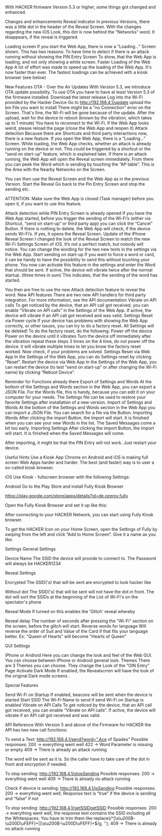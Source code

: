 With HACKER firmware Version 5.3 or higher, some things got changed and enhanced.

Changes and enhancements
Reveal indicator
In previous Versions, there was a little dot in the header of the Reveal Screen.
With the changes regarding the new iOS Look, this dot is now behind the “Networks” word.
It disappears, if the reveal is triggered.

Loading screen
If you start the Web App, there is now a “Loading…” Screen shown.
This has two reasons:
To have time to detect if there is an attack running without showing the PIN Entry Screen
To show, that the Web App is loading, and not only showing a white screen.
Faster Loading of the Web App
A lot of effort was made to speed up the loading of the Web App. It's now faster than ever.
The fastest loadings can be achieved with a kiosk browser (see below)


New Features
OTA - Over the Air Updates
With Version 5.3, we introduce OTA update possibility.
To use OTA you have to have at least Version 5.3 of the firmware installed. 
Download the latest release
Log into the Wi-Fi provided by the Hacker Device
Go to http://192.168.4.1/update
upload the bin File you want to install
There might be a "no Connection" error on the Screen. That's fine, the Wi-Fi will be gone because of the update.
After the upload, wait for the device to reboot (known by the vibration, which takes up to 1 minute)
You have to reconnect to the Wi-Fi.
If the Web App looks weird, please reload the page (close the Web App and reopen it)
Attack detection
Because there are Shortcuts and third party interactions now, there is a new feature.
If you open the Web App, there is a “Loading…” Screen.
While loading, the Web App checks, whether an attack is already running on the device or not. This could be triggered by a shortcut or the “send on start-up” feature, which is explained later.
If there is an attack running, the Web App will open the Reveal screen immediately.
From there you can peek the Word which is sending by touching the “AP table”. This is the Area with the Nearby Networks on the Screen.

You can then use the Reveal Screen and the Web App as in the previous Version.
Start the Reveal
Go back to the Pin Entry Screen and stop the sending
etc.

ATTENTION:
Make sure the Web App is closed (Task manager) before you open it, if you want to use this feature.

Attack detection while PIN Entry Screen is already opened
If you have the Web App started, before you trigger the sending of the Wi-Fi’s (either via Shortcut, “send on start-up” or third party app) you can click the “Cancel” Button.
If there is nothing to delete, the Web App will check, if the device sends Wi-Fi’s. If yes, it opens the Reveal Screen.
Update of the iPhone Reveal Screen
I changed the look of the Reveal Screen to match the new Wi-Fi Settings Screen of iOS. It’s not a perfect match, but nobody will notice.
You can change the wording for the two new texts in the settings via the Web App.
Start sending on start-up
If you want to force a word or card, it can be handy to have the possibility to send this without touching your phone.
You now can activate this feature in the settings and enter the Word that should be sent.
If active, the device will vibrate twice after the normal startup. (three times in sum)
This indicates, that the sending of the word has started.

You then are free to use the new Attack detection feature to reveal the word.
New API features
There are two new API handlers for third party integration. 
For more information, see the API documentation
Vibrate on API calls
To get noticed by the device, that an API call got received, you can enable “Vibrate on API calls” in the Settings of the Web App.
If active, the device will vibrate if an API call got received and was valid.
Settings Reset via Power cycle
If your device has problems with showing the Web App correctly, or other issues, you can try to do a factory reset.
All Settings will be deleted!
To do the factory reset, do the following:
Power off the device
Power on the device until it vibrates
Turn the device off immediately after the vibration
repeat these steps 3 times
on the 4 time, do not power off the device.
it will vibrate multiple times to let you know the factory reset worked.
Now check, if your problems are solved.
Settings Reset via Web App
In the Settings of the Web App, you can do Settings reset by clicking “Reset”.
Restart the device via Web App
In the Settings of the Web App, you can restart the device (to test “send on start-up” or after changing the Wi-Fi name) by clicking “Reboot Device”.

Reminder for Functions already there
Export of Settings and Words
At the bottom of the Settings and Words section in the Web App, you can export a JSON File.
For the Words file, this is handy, because you can edit it on your computer for your needs.
The Settings file can be used to restore your favorite Settings after installation of a new version.
Import of Settings and Words
At the bottom of the Settings and Words section in the Web App you can import a JSON File.
You can search for a file via the Button.
Importing Words
After clicking the import Button, the Import will start. It is finished when you can see your new Words in the list. The Saved Messages come a bit too early.
Importing Settings
After clicking the import Button, the Import will start. It is finished when the Saved Messages will come.

After importing, it might be that the PIN Entry will not work. Just restart your device.

Useful Hints
Use a Kiosk App
Chrome on Android and iOS is making full screen Web Apps harder and harder.
The best (and faster) way is to user a so-called kiosk browser.

iOS
Use Kiosk - fullscreen browser with the following Settings:



Android
Go to the Play Store and install Fully Kiosk Browser

https://play.google.com/store/apps/details?id=de.ozerov.fully

Open the Fully Kiosk Browser and set it up like this:


After connecting to your HACKER Network, you can start using Fully Kiosk browser.

To get the HACKER Icon on your Home Screen, open the Settings of Fully by swiping from the left and click “Add to Home Screen”.
Give it a name as you like.




Settings
General Settings



Device Name
The SSID the device will provide to connect to.
The Password will always be HACKER1234



Reveal Settings

Encrypted
The SSID('s) that will be sent are encrypted to look hacker like

Without dot
The SSID('s) that will be sent will not have the dot in front. The dot will sort the SSIDs at the beginning of the List of Wi-Fi's on the spectator's phone

Reveal Mode
If turned on this enables the 'Glitch' reveal whereby 

Reveal delay
The number of seconds after pressing the "Wi-Fi" section on the screen, before the glitch will start.
Reverse words for language
Will reverse the order of Suit and Value of the Card if that fits your language better.
Ex: "Queen of Hearts" will become "Hearts of Queen"

GUI Settings


iPhone or Android
Here you can change the look and feel of the Web GUI. You can choose between iPhone or Android general look.
Themes
There are 3 Themes you can choose. They change the Look of the “OIN Entry” Page
Activate Dark Mode
If enabled, the Revealscrren will have the look of the original Dark mode screens .

Special Features


Send Wi-Fi on Startup
If enabled, beacons will be sent when the device is started
Start SSID
The Wi-Fi Name to send if send Wi-Fi on Startup is enabled
Vibrate on API Calls
To get noticed by the device, that an API call got received, you can enable “Vibrate on API calls”.
If active, the device will vibrate if an API call got received and was valid.

API Reference
With Version 5 and above of the Firmware for HACKER the API has two new call functions:

To send a Text: 
http://192.168.4.1/send?word=”.Ace of Spades”
Possible responses:
200 → everything went well
422 → Word Parameter is missing or empty
409 → There is already an attack running

The word will be sent as it is. So the caller have to take care of the dot in front and encryption if needed.

To stop sending: 
http://192.168.4.1/stopSending
Possible responses:
200 → everything went well
409 → There is already no attack running

Check if device is sending:
http://192.168.4.1/isSending
Possible responses:
200 → everything went well, Response text is “true” if the device is sending and “false” if not


To stop sending: 
http://192.168.4.1/getSSIDgetSSID
Possible responses:
200 → everything went well, the response text contains the SSID including all the Whitespaces. You have to trim them like
 replace(/^[\s\u200B-\u200D\uFEFF]+|[\s\u200B-\u200D\uFEFF]+$/g, '');
409 → There is already no attack running

